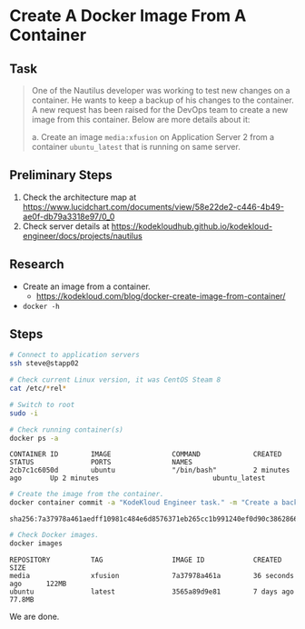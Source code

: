 # Create A Docker Image From A Container

## Task

> One of the Nautilus developer was working to test new changes on a container. He wants to keep a backup of his changes to the container. A new request has been raised for the DevOps team to create a new image from this container. Below are more details about it:
>
> a. Create an image `media:xfusion` on Application Server 2 from a container `ubuntu_latest` that is running on same server.

## Preliminary Steps

1. Check the architecture map at https://www.lucidchart.com/documents/view/58e22de2-c446-4b49-ae0f-db79a3318e97/0_0
2. Check server details at https://kodekloudhub.github.io/kodekloud-engineer/docs/projects/nautilus

## Research

* Create an image from a container.
  * https://kodekloud.com/blog/docker-create-image-from-container/
* `docker -h`

## Steps

```bash
# Connect to application servers
ssh steve@stapp02

# Check current Linux version, it was CentOS Steam 8
cat /etc/*rel*

# Switch to root
sudo -i

# Check running container(s)
docker ps -a
```

```
CONTAINER ID        IMAGE               COMMAND             CREATED             STATUS              PORTS               NAMES
2cb7c1c6050d        ubuntu              "/bin/bash"         2 minutes ago       Up 2 minutes                            ubuntu_latest
```

```bash
# Create the image from the container.
docker container commit -a "KodeKloud Engineer task." -m "Create a backup for some lazy dev." ubuntu_latest media:xfusion
```

```
sha256:7a37978a461aedff10981c484e6d8576371eb265cc1b991240ef0d90c3862866
```

```bash
# Check Docker images.
docker images
```

```
REPOSITORY          TAG                 IMAGE ID            CREATED             SIZE
media               xfusion             7a37978a461a        36 seconds ago      122MB
ubuntu              latest              3565a89d9e81        7 days ago          77.8MB
```

We are done.
